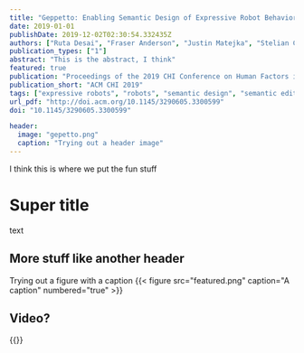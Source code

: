 ```yaml
---
title: "Geppetto: Enabling Semantic Design of Expressive Robot Behaviors"
date: 2019-01-01
publishDate: 2019-12-02T02:30:54.332435Z
authors: ["Ruta Desai", "Fraser Anderson", "Justin Matejka", "Stelian Coros", "James McCann", "George Fitzmaurice", "Tovi Grossman"]
publication_types: ["1"]
abstract: "This is the abstract, I think"
featured: true
publication: "Proceedings of the 2019 CHI Conference on Human Factors in Computing Systems"
publication_short: "ACM CHI 2019"
tags: ["expressive robots", "robots", "semantic design", "semantic editing"]
url_pdf: "http://doi.acm.org/10.1145/3290605.3300599"
doi: "10.1145/3290605.3300599"

header:
  image: "gepetto.png"
  caption: "Trying out a header image"
---
```


I think this is where we put the fun stuff

# Super title
text

## More stuff like another header
Trying out a figure with a caption
{{< figure src="featured.png" caption="A caption" numbered="true" >}}

## Video?
{{<youtube EHYlrv1a0oA>}}